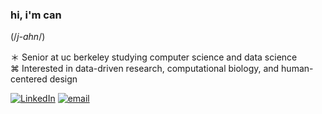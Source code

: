 ### hi, i'm can 
(/<em>j-ahn</em>/)

＊ Senior at uc berkeley studying computer science and data science<br>
⌘ Interested in data-driven research, computational biology, and human-centered design<br>

[![LinkedIn](https://img.shields.io/badge/LinkedIn-%230077B5.svg?logo=linkedin&logoColor=white)](https://linkedin.com/in/can-karakoc) [![email](https://img.shields.io/badge/Email-D14836?logo=gmail&logoColor=white)](mailto:cankarakoc@berkeley.edu) 

